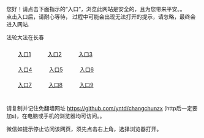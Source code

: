您好！请点击下面指示的“入口”，浏览此网站是安全的，且为您带来平安。。 <br/>
点击入口后，请耐心等待， 过程中可能会出现无法打开的提示，请忽略，最终会进入网站. </br>

法轮大法在长春<br/>
<div style="padding:10px"><a style="margin:20px" target="_blank" href="https://d1pjh1pz7ud4lz.cloudfront.net/2Qpsp?iibvpxpq" id="ccLink1" rel="nofollow">入口1</a> <a target="_blank" style="margin:20px" href="https://d3vjy7sev3or3f.cloudfront.net/2Qpsp?tkxbfg" id="ccLink2" rel="nofollow">入口2</a> <a style="margin:20px" target="_blank" href="https://d2dpewgu59bkaw.cloudfront.net/2Qpsp?puqxia" id="ccLink3" rel="nofollow">入口3</a></div>

<div style="padding:10px" ><a style="margin:20px" target="_blank" href="https://d1pjh1pz7ud4lz.cloudfront.net/2Qpsp?iibvpxpq" id="ccLink4" rel="nofollow">入口4</a> <a style="margin:20px" href="https://d3vjy7sev3or3f.cloudfront.net/2Qpsp?tkxbfg" target="_blank" id="ccLink5" rel="nofollow">入口5</a> <a style="margin:20px" href="https://d2dpewgu59bkaw.cloudfront.net/2Qpsp?puqxia" target="_blank" id="ccLink6" rel="nofollow">入口6</a></div>

<div style="padding:10px"><a style="margin:20px" target="_blank" href="https://d1pjh1pz7ud4lz.cloudfront.net/2Qpsp?iibvpxpq" id="ccLink7" rel="nofollow">入口7</a> <a style="margin:20px" href="https://d3vjy7sev3or3f.cloudfront.net/2Qpsp?tkxbfg" target="_blank" id="ccLink8" rel="nofollow">入口8</a> <a style="margin:20px" target="_blank" href="https://d2dpewgu59bkaw.cloudfront.net/2Qpsp?puqxia" id="ccLink9" rel="nofollow">入口9</a></div>

<br/>



请复制并记住免翻墙网址 https://github.com/yntd/changchunzx (http后一定要加s)，在电脑或手机的浏览器均可访问。。<br/>

微信如提示停止访问该网页，须先点击右上角，选择浏览器打开。
